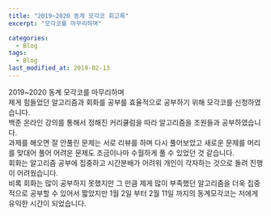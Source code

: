 ```yaml
---
title: "2019~2020 동계 모각코 회고록"
excerpt: "모각코를 마무리하며"

categories:
  - Blog
tags:
  - Blog
last_modified_at: 2019-02-13
---
```

2019~2020 동계 모각코를 마무리하며  
제게 힘들었던 알고리즘과 회화를 공부를 효율적으로 공부하기 위해 모각코를 신청하였습니다.    
백준 온라인 강의를 통해서 정해진 커리큘럼을 따라 알고리즘을 조원들과 공부하였습니다.  
과제를 해오면 잘 안풀린 문제는 서로 리뷰를 하며 다시 풀어보았고 새로운 문제를 머리를 맞대어 풀어 어려운 문제도 조금이나마 수월하게 풀 수 있었던 것 같습니다.    
회화는 알고리즘 공부에 집중하고 시간분배가 어려워 개인이 각자하는 것으로 돌려 진행이 어려웠습니다.    
비록 회화는 많이 공부하지 못했지만 그 만큼 제게 많이 부족했던 알고리즘을 더욱 집중적으로 공부할 수 있어서 짧았지만 1월 2일 부터 2월 11일 까지의 동계모각코는 저에게 유익한 시간이 되었습니다.    
